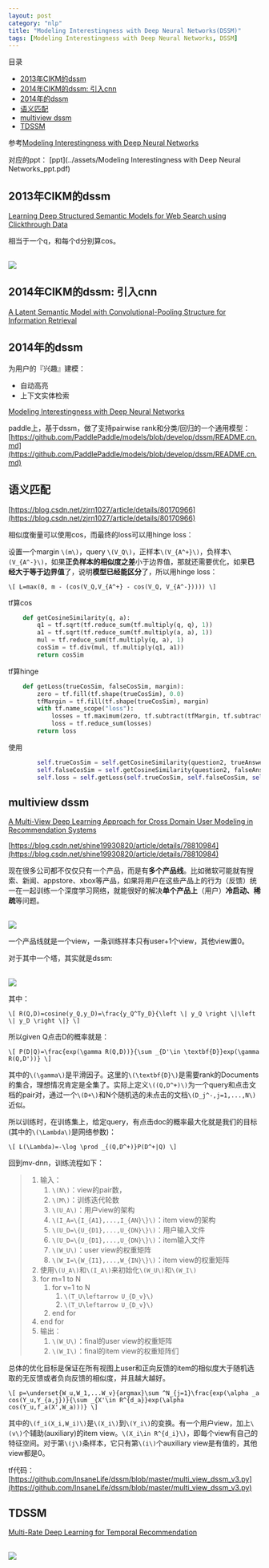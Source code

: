 ```yaml
---
layout: post
category: "nlp"
title: "Modeling Interestingness with Deep Neural Networks(DSSM)"
tags: [Modeling Interestingness with Deep Neural Networks, DSSM]
---
```


目录

<!-- TOC -->

- [2013年CIKM的dssm](#2013年cikm的dssm)
- [2014年CIKM的dssm: 引入cnn](#2014年cikm的dssm-引入cnn)
- [2014年的dssm](#2014年的dssm)
- [语义匹配](#语义匹配)
- [multiview dssm](#multiview-dssm)
- [TDSSM](#tdssm)

<!-- /TOC -->

参考[Modeling Interestingness with Deep Neural Networks](https://www.microsoft.com/en-us/research/wp-content/uploads/2014/10/604_Paper.pdf)

对应的ppt：
[ppt](../assets/Modeling Interestingness with Deep Neural Networks_ppt.pdf)

## 2013年CIKM的dssm

[Learning Deep Structured Semantic Models for Web Search using Clickthrough Data](https://www.microsoft.com/en-us/research/wp-content/uploads/2016/02/cikm2013_DSSM_fullversion.pdf)

相当于一个q，和每个d分别算cos。

<html>
<br/>

<img src='../assets/dssm_2013cikm.png' style='max-height: 350px'/>
<br/>

</html>

## 2014年CIKM的dssm: 引入cnn

[A Latent Semantic Model with Convolutional-Pooling Structure for Information Retrieval](http://www.iro.umontreal.ca/~lisa/pointeurs/ir0895-he-2.pdf)

## 2014年的dssm

为用户的『兴趣』建模：
+ 自动高亮
+ 上下文实体检索

[Modeling Interestingness with Deep Neural Networks](https://www.microsoft.com/en-us/research/wp-content/uploads/2014/10/604_Paper.pdf)


paddle上，基于dssm，做了支持pairwise rank和分类/回归的一个通用模型：
[https://github.com/PaddlePaddle/models/blob/develop/dssm/README.cn.md](https://github.com/PaddlePaddle/models/blob/develop/dssm/README.cn.md)


## 语义匹配

[https://blog.csdn.net/zjrn1027/article/details/80170966](https://blog.csdn.net/zjrn1027/article/details/80170966)

相似度衡量可以使用cos，而最终的loss可以用hinge loss：

设置一个margin `\(m\)`，query `\(V_Q\)`，正样本`\(V_{A^+}\)`，负样本`\(V_{A^-}\)`，如果**正负样本的相似度之差**小于边界值，那就还需要优化，如果**已经大于等于边界值**了，说明**模型已经能区分**了，所以用hinge loss：

`\[
L=max(0, m - (cos(V_Q,V_{A^+} - cos(V_Q, V_{A^-}))))
\]`

tf算cos

```python
    def getCosineSimilarity(q, a):
        q1 = tf.sqrt(tf.reduce_sum(tf.multiply(q, q), 1))
        a1 = tf.sqrt(tf.reduce_sum(tf.multiply(a, a), 1))
        mul = tf.reduce_sum(tf.multiply(q, a), 1)
        cosSim = tf.div(mul, tf.multiply(q1, a1))
        return cosSim
```

tf算hinge

```python
    def getLoss(trueCosSim, falseCosSim, margin):
        zero = tf.fill(tf.shape(trueCosSim), 0.0)
        tfMargin = tf.fill(tf.shape(trueCosSim), margin)
        with tf.name_scope("loss"):
            losses = tf.maximum(zero, tf.subtract(tfMargin, tf.subtract(trueCosSim, falseCosSim)))
            loss = tf.reduce_sum(losses)
        return loss
```

使用

```python
        self.trueCosSim = self.getCosineSimilarity(question2, trueAnswer2)
        self.falseCosSim = self.getCosineSimilarity(question2, falseAnswer2)
        self.loss = self.getLoss(self.trueCosSim, self.falseCosSim, self.margin)
```

## multiview dssm

[A Multi-View Deep Learning Approach for Cross Domain User Modeling in Recommendation Systems](https://www.microsoft.com/en-us/research/wp-content/uploads/2016/02/frp1159-songA.pdf)

[https://blog.csdn.net/shine19930820/article/details/78810984](https://blog.csdn.net/shine19930820/article/details/78810984)

现在很多公司都不仅仅只有一个产品，而是有**多个产品线**。比如微软可能就有搜索、新闻、appstore、xbox等产品，如果将用户在这些产品上的行为（反馈）统一在一起训练一个深度学习网络，就能很好的解决**单个产品上**（用户）**冷启动、稀疏**等问题。

<html>
<br/>

<img src='../assets/multiview-dnn.png' style='max-height: 350px'/>
<br/>

</html>

一个产品线就是一个view，一条训练样本只有user+1个view，其他view置0。

对于其中一个塔，其实就是dssm:

<html>
<br/>

<img src='../assets/dssm.png' style='max-height: 350px'/>
<br/>

</html>

其中：

`\[
R(Q,D)=cosine(y_Q,y_D)=\frac{y_Q^Ty_D}{\left \| y_Q \right \|\left \| y_D \right \|}
\]`

所以given Q点击D的概率就是：

`\[
P(D|Q)=\frac{exp(\gamma R(Q,D))}{\sum _{D'\in \textbf{D}}exp(\gamma R(Q,D'))}
\]`

其中的`\(\gamma\)`是平滑因子。这里的`\(\textbf{D}\)`是需要rank的Documents的集合，理想情况肯定是全集了。实际上定义`\((Q,D^+)\)`为一个query和点击文档的pair对，通过一个`\(D+\)`和N个随机选的未点击的文档`\(D_j^-,j=1,...,N\)`近似。

所以训练时，在训练集上，给定query，有点击doc的概率最大化就是我们的目标(其中的`\(\Lambda\)`是网络参数)：

`\[
L(\Lambda)=-\log \prod _{(Q,D^+)}P(D^+|Q)
\]`

回到mv-dnn，训练流程如下：

> 1. 输入：
>      1. `\(N\)`：view的pair数，
>      1. `\(M\)`：训练迭代轮数
>      1. `\(U_A\)`：用户view的架构
>      1. `\(I_A=\{I_{A1},...,I_{AN}\}\)`：item view的架构
>      1. `\(U_D=\{U_{D1},...,U_{DN}\}\)`：用户输入文件
>      1. `\(U_D=\{U_{D1},...,U_{DN}\}\)`：item输入文件
>      1. `\(W_U\)`：user view的权重矩阵
>      1. `\(W_I=\{W_{I1},...,W_{IN}\}\)`：item view的权重矩阵
> 1. 使用`\(U_A\)`和`\(I_A\)`来初始化`\(W_U\)`和`\(W_I\)`
> 1. for m=1 to N
>       1. for v=1 to N
>            1. `\(T_U\leftarrow U_{D_v}\)`
>            1. `\(T_U\leftarrow U_{D_v}\)`
>       1. end for
> 1. end for
> 1. 输出：
>       1. `\(W_U\)`：final的user view的权重矩阵
>       1. `\(W_I\)`：final的item view的权重矩阵们

总体的优化目标是保证在所有视图上user和正向反馈的item的相似度大于随机选取的无反馈或者负向反馈的相似度，并且越大越好。

`\[
p=\underset{W_u,W_1,...W_v}{argmax}\sum ^N_{j=1}\frac{exp(\alpha _a cos(Y_u,Y_{a,j})}{\sum _{X'\in R^{d_a}}exp(\alpha cos(Y_u,f_a(X',W_a)))}
\]`

其中的`\(f_i(X_i,W_i)\)`是`\(X_i\)`到`\(Y_i\)`的变换。有一个用户view，加上`\(v\)`个辅助(auxiliary)的item view。`\(X_i\in R^{d_i}\)`，即每个view有自己的特征空间。对于第`\(j\)`条样本，它只有第`\(i\)`个auxiliary view是有值的，其他view都是0。

tf代码：[https://github.com/InsaneLife/dssm/blob/master/multi_view_dssm_v3.py](https://github.com/InsaneLife/dssm/blob/master/multi_view_dssm_v3.py)

## TDSSM

[Multi-Rate Deep Learning for Temporal Recommendation](http://sonyis.me/paperpdf/spr209-song_sigir16.pdf)

<html>
<br/>

<img src='../assets/tdssm.png' style='max-height: 350px'/>
<br/>

</html>
